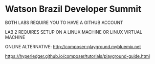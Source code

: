 # Watson Brazil Developer Summit 


BOTH LABS REQUIRE YOU TO HAVE A GITHUB ACCOUNT


LAB 2 REQUIRES SETUP ON A LINUX MACHINE OR LINUX VIRTUAL MACHINE


ONLINE ALTERNATIVE: http://composer-playground.mybluemix.net

https://hyperledger.github.io/composer/tutorials/playground-guide.html



